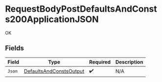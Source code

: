 # RequestBodyPostDefaultsAndConsts200ApplicationJSON

OK


## Fields

| Field                                                                     | Type                                                                      | Required                                                                  | Description                                                               |
| ------------------------------------------------------------------------- | ------------------------------------------------------------------------- | ------------------------------------------------------------------------- | ------------------------------------------------------------------------- |
| `Json`                                                                    | [DefaultsAndConstsOutput](../../models/shared/DefaultsAndConstsOutput.md) | :heavy_check_mark:                                                        | N/A                                                                       |